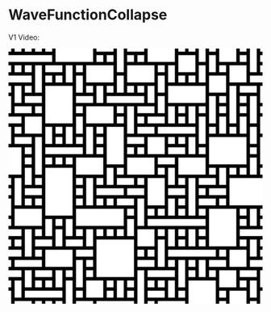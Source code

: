 # WaveFunctionCollapse

V1 Video:

[![V1 Wave Function Collapse](V1.PNG)](https://youtube.com/shorts/JEJoIFABgiQ "V1 Wave Function Collapse")
